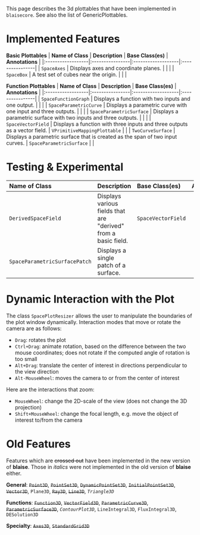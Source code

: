 This page describes the 3d plottables that have been implemented in `blaisecore`. See also the list of GenericPlottables.

# Implemented Features #

**Basic Plottables**
| **Name of Class** | **Description** | **Base Class(es)** | **Annotations** |
|:------------------|:----------------|:-------------------|:----------------|
| `SpaceAxes`       | Displays axes and coordinate planes. |                    |                 |
| `SpaceBox`        | A test set of cubes near the origin. |                    |                 |

**Function Plottables**
| **Name of Class** | **Description** | **Base Class(es)** | **Annotations** |
|:------------------|:----------------|:-------------------|:----------------|
| `SpaceFunctionGraph` | Displays a function with two inputs and one output. |                    |                 |
| `SpaceParametricCurve` | Displays a parametric curve with one input and three outputs. |                    |                 |
| `SpaceParametricSurface` | Displays a parametric surface with two inputs and three outputs. |                    |                 |
| `SpaceVectorField` | Displays a function with three inputs and three outputs as a vector field. | `VPrimitiveMappingPlottable` |                 |
| `TwoCurveSurface` | Displays a parametric surface that is created as the span of two input curves. | `SpaceParametricSurface` |                 |


# Testing & Experimental #

| **Name of Class** | **Description** | **Base Class(es)** | **Annotations** |
|:------------------|:----------------|:-------------------|:----------------|
| `DerivedSpaceField` | Displays various fields that are "derived" from a basic field. | `SpaceVectorField` |                 |
| `SpaceParametricSurfacePatch` | Displays a single patch of a surface. |                    |                 |


# Dynamic Interaction with the Plot #

The class `SpacePlotResizer` allows the user to manipulate the boundaries of the plot window dynamically. Interaction modes that move or rotate the camera are as follows:

  * `Drag`: rotates the plot
  * `Ctrl+Drag`: animate rotation, based on the difference between the two mouse coordinates; does not rotate if the computed angle of rotation is too small
  * `Alt+Drag`: translate the center of interest in directions perpendicular to the view direction
  * `Alt-MouseWheel`: moves the camera to or from the center of interest

Here are the interactions that zoom:

  * `MouseWheel`: change the 2D-scale of the view (does not change the 3D projection)
  * `Shift+MouseWheel`: change the focal length, e.g. move the object of interest to/from the camera


# Old Features #

Features which are ~~crossed out~~ have been implemented in the new version of **blaise**. Those in _italics_ were not implemented in the old version of **blaise** either.

**General**:
~~`Point3D`~~, ~~`PointSet3D`~~, ~~`DynamicPointSet3D`~~, ~~`InitialPointSet3D`~~, ~~`Vector3D`~~, `Plane3D`, ~~`Ray3D`~~, ~~`Line3D`~~, _`Triangle3D`_

**Functions**:
~~`Function3D`~~, ~~`VectorField3D`~~, ~~`ParametricCurve3D`~~, ~~`ParametricSurface3D`~~, _`ContourPlot3D`_, `LineIntegral3D`, `FluxIntegral3D`, `DESolution3D`

**Specialty**:
~~`Axes3D`~~, ~~`StandardGrid3D`~~